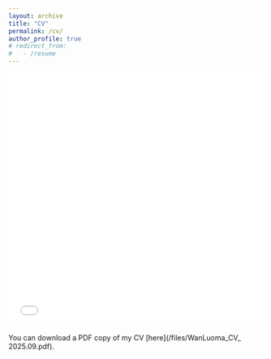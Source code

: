 ```yaml
---
layout: archive
title: "CV"
permalink: /cv/
author_profile: true
# redirect_from:
#   - /resume
---
```


<iframe src="/files/WanLuoma_CV_ 2025.09.pdf" width="100%" height="500" frameborder="no" border="0" marginwidth="0" marginheight="0"></iframe>

You can download a PDF copy of my CV [here](/files/WanLuoma_CV_ 2025.09.pdf).